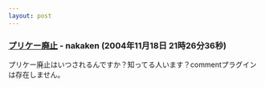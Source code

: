 ```yaml
---
layout: post
---
```

<h3><a href="/?page=BBS%2D%BB%A8%C3%CC%2F14" class="wikipage">プリケー廃止</a> - nakaken (2004年11月18日 21時26分36秒)</h3>
<p>プリケー廃止はいつされるんですか？知ってる人います？<span class="error">commentプラグインは存在しません。</span> </p>
